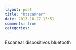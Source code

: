 ```yaml
---
layout: post
title: "btscanner"
date: 2013-10-27 13:51
comments: true
categories: 
---
```

Escanear dispositivos bluetooth

